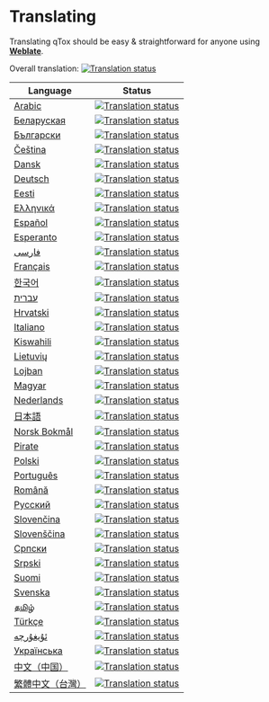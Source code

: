 # Translating

Translating qTox should be easy & straightforward for anyone using
[**Weblate**](https://hosted.weblate.org/projects/tox/qtox/).

Overall translation: [![Translation status](https://hosted.weblate.org/widgets/tox/-/svg-badge.svg)](https://hosted.weblate.org/engage/tox/?utm_source=widget)

Language | Status
-------- | ------
[Arabic](https://hosted.weblate.org/engage/tox/ar/) | [![Translation status](https://hosted.weblate.org/widgets/tox/ar/svg-badge.svg)](https://hosted.weblate.org/engage/tox/ar/?utm_source=widget)
[Беларуская](https://hosted.weblate.org/engage/tox/be/) | [![Translation status](https://hosted.weblate.org/widgets/tox/be/svg-badge.svg)](https://hosted.weblate.org/engage/tox/be/?utm_source=widget)
[Български](https://hosted.weblate.org/engage/tox/bg/) | [![Translation status](https://hosted.weblate.org/widgets/tox/bg/svg-badge.svg)](https://hosted.weblate.org/engage/tox/bg/?utm_source=widget)
[Čeština](https://hosted.weblate.org/engage/tox/cs/) | [![Translation status](https://hosted.weblate.org/widgets/tox/cs/svg-badge.svg)](https://hosted.weblate.org/engage/tox/cs/?utm_source=widget)
[Dansk](https://hosted.weblate.org/engage/tox/da/) | [![Translation status](https://hosted.weblate.org/widgets/tox/da/svg-badge.svg)](https://hosted.weblate.org/engage/tox/da/?utm_source=widget)
[Deutsch](https://hosted.weblate.org/engage/tox/de/) | [![Translation status](https://hosted.weblate.org/widgets/tox/de/svg-badge.svg)](https://hosted.weblate.org/engage/tox/de/?utm_source=widget)
[Eesti](https://hosted.weblate.org/engage/tox/et/) | [![Translation status](https://hosted.weblate.org/widgets/tox/et/svg-badge.svg)](https://hosted.weblate.org/engage/tox/et/?utm_source=widget)
[Ελληνικά](https://hosted.weblate.org/engage/tox/el/) | [![Translation status](https://hosted.weblate.org/widgets/tox/el/svg-badge.svg)](https://hosted.weblate.org/engage/tox/el/?utm_source=widget)
[Español](https://hosted.weblate.org/engage/tox/es/) | [![Translation status](https://hosted.weblate.org/widgets/tox/es/svg-badge.svg)](https://hosted.weblate.org/engage/tox/es/?utm_source=widget)
[Esperanto](https://hosted.weblate.org/engage/tox/eo/) | [![Translation status](https://hosted.weblate.org/widgets/tox/eo/svg-badge.svg)](https://hosted.weblate.org/engage/tox/eo/?utm_source=widget)
[فارسی](https://hosted.weblate.org/engage/tox/fa/) | [![Translation status](https://hosted.weblate.org/widgets/tox/fa/svg-badge.svg)](https://hosted.weblate.org/engage/tox/fa/?utm_source=widget)
[Français](https://hosted.weblate.org/engage/tox/fr/) | [![Translation status](https://hosted.weblate.org/widgets/tox/fr/svg-badge.svg)](https://hosted.weblate.org/engage/tox/fr/?utm_source=widget)
[한국어](https://hosted.weblate.org/engage/tox/ko/) | [![Translation status](https://hosted.weblate.org/widgets/tox/ko/svg-badge.svg)](https://hosted.weblate.org/engage/tox/ko/?utm_source=widget)
[עברית](https://hosted.weblate.org/engage/tox/he/) | [![Translation status](https://hosted.weblate.org/widgets/tox/he/svg-badge.svg)](https://hosted.weblate.org/engage/tox/he/?utm_source=widget)
[Hrvatski](https://hosted.weblate.org/engage/tox/hr/) | [![Translation status](https://hosted.weblate.org/widgets/tox/hr/svg-badge.svg)](https://hosted.weblate.org/engage/tox/hr/?utm_source=widget)
[Italiano](https://hosted.weblate.org/engage/tox/it/) | [![Translation status](https://hosted.weblate.org/widgets/tox/it/svg-badge.svg)](https://hosted.weblate.org/engage/tox/it/?utm_source=widget)
[Kiswahili](https://hosted.weblate.org/engage/tox/sw/) | [![Translation status](https://hosted.weblate.org/widgets/tox/sw/svg-badge.svg)](https://hosted.weblate.org/engage/tox/sw/?utm_source=widget)
[Lietuvių](https://hosted.weblate.org/engage/tox/lt/) | [![Translation status](https://hosted.weblate.org/widgets/tox/lt/svg-badge.svg)](https://hosted.weblate.org/engage/tox/lt/?utm_source=widget)
[Lojban](https://hosted.weblate.org/engage/tox/jbo/) | [![Translation status](https://hosted.weblate.org/widgets/tox/jbo/svg-badge.svg)](https://hosted.weblate.org/engage/tox/jbo/?utm_source=widget)
[Magyar](https://hosted.weblate.org/engage/tox/hu/) | [![Translation status](https://hosted.weblate.org/widgets/tox/hu/svg-badge.svg)](https://hosted.weblate.org/engage/tox/hu/?utm_source=widget)
[Nederlands](https://hosted.weblate.org/engage/tox/nl/) | [![Translation status](https://hosted.weblate.org/widgets/tox/nl/svg-badge.svg)](https://hosted.weblate.org/engage/tox/nl/?utm_source=widget)
[日本語](https://hosted.weblate.org/engage/tox/ja/) | [![Translation status](https://hosted.weblate.org/widgets/tox/ja/svg-badge.svg)](https://hosted.weblate.org/engage/tox/ja/?utm_source=widget)
[Norsk Bokmål](https://hosted.weblate.org/engage/tox/no_NB/) | [![Translation status](https://hosted.weblate.org/widgets/tox/no_NB/svg-badge.svg)](https://hosted.weblate.org/engage/tox/no_NB/?utm_source=widget)
[Pirate](https://hosted.weblate.org/engage/tox/pr/) | [![Translation status](https://hosted.weblate.org/widgets/tox/pr/svg-badge.svg)](https://hosted.weblate.org/engage/tox/pr/?utm_source=widget)
[Polski](https://hosted.weblate.org/engage/tox/pl/) | [![Translation status](https://hosted.weblate.org/widgets/tox/pl/svg-badge.svg)](https://hosted.weblate.org/engage/tox/pl/?utm_source=widget)
[Português](https://hosted.weblate.org/engage/tox/pt/) | [![Translation status](https://hosted.weblate.org/widgets/tox/pt/svg-badge.svg)](https://hosted.weblate.org/engage/tox/pt/?utm_source=widget)
[Română](https://hosted.weblate.org/engage/tox/ro/) | [![Translation status](https://hosted.weblate.org/widgets/tox/ro/svg-badge.svg)](https://hosted.weblate.org/engage/tox/ro/?utm_source=widget)
[Русский](https://hosted.weblate.org/engage/tox/ru/) | [![Translation status](https://hosted.weblate.org/widgets/tox/ru/svg-badge.svg)](https://hosted.weblate.org/engage/tox/ru/?utm_source=widget)
[Slovenčina](https://hosted.weblate.org/engage/tox/sk/) | [![Translation status](https://hosted.weblate.org/widgets/tox/sk/svg-badge.svg)](https://hosted.weblate.org/engage/tox/sk/?utm_source=widget)
[Slovenščina](https://hosted.weblate.org/engage/tox/sl/) | [![Translation status](https://hosted.weblate.org/widgets/tox/sl/svg-badge.svg)](https://hosted.weblate.org/engage/tox/sl/?utm_source=widget)
[Српски](https://hosted.weblate.org/engage/tox/sr/) | [![Translation status](https://hosted.weblate.org/widgets/tox/sr/svg-badge.svg)](https://hosted.weblate.org/engage/tox/sr/?utm_source=widget)
[Srpski](https://hosted.weblate.org/engage/tox/sr_Latn/) | [![Translation status](https://hosted.weblate.org/widgets/tox/sr_Latn/svg-badge.svg)](https://hosted.weblate.org/engage/tox/sr_Latn/?utm_source=widget)
[Suomi](https://hosted.weblate.org/engage/tox/fi/) | [![Translation status](https://hosted.weblate.org/widgets/tox/fi/svg-badge.svg)](https://hosted.weblate.org/engage/tox/fi/?utm_source=widget)
[Svenska](https://hosted.weblate.org/engage/tox/sv/) | [![Translation status](https://hosted.weblate.org/widgets/tox/sv/svg-badge.svg)](https://hosted.weblate.org/engage/tox/sv/?utm_source=widget)
[தமிழ்](https://hosted.weblate.org/engage/tox/ta/) | [![Translation status](https://hosted.weblate.org/widgets/tox/ta/svg-badge.svg)](https://hosted.weblate.org/engage/tox/ta/?utm_source=widget)
[Türkçe](https://hosted.weblate.org/engage/tox/tr/) | [![Translation status](https://hosted.weblate.org/widgets/tox/tr/svg-badge.svg)](https://hosted.weblate.org/engage/tox/tr/?utm_source=widget)
[ئۇيغۇرچە](https://hosted.weblate.org/engage/tox/ug/) | [![Translation status](https://hosted.weblate.org/widgets/tox/ug/svg-badge.svg)](https://hosted.weblate.org/engage/tox/ug/?utm_source=widget)
[Українська](https://hosted.weblate.org/engage/tox/uk/) | [![Translation status](https://hosted.weblate.org/widgets/tox/uk/svg-badge.svg)](https://hosted.weblate.org/engage/tox/uk/?utm_source=widget)
[中文（中国）](https://hosted.weblate.org/engage/tox/zh_CN/) | [![Translation status](https://hosted.weblate.org/widgets/tox/zh_CN/svg-badge.svg)](https://hosted.weblate.org/engage/tox/zh_CN/?utm_source=widget)
[繁體中文（台灣）](https://hosted.weblate.org/engage/tox/zh_TW/) | [![Translation status](https://hosted.weblate.org/widgets/tox/zh_TW/svg-badge.svg)](https://hosted.weblate.org/engage/tox/zh_TW/?utm_source=widget)
